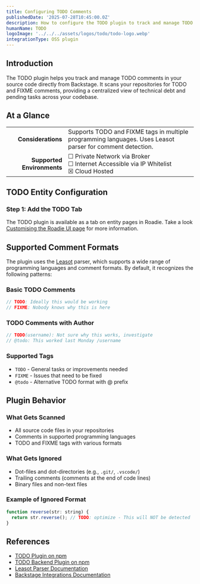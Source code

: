 ```yaml
---
title: Configuring TODO Comments
publishedDate: '2025-07-28T10:45:00.0Z'
description: How to configure the TODO plugin to track and manage TODO comments in your source code in Roadie.
humanName: TODO
logoImage: '../../../assets/logos/todo/todo-logo.webp'
integrationType: OSS plugin
---
```


## Introduction

The TODO plugin helps you track and manage TODO comments in your source code directly from Backstage. It scans your repositories for TODO and FIXME comments, providing a centralized view of technical debt and pending tasks across your codebase.

## At a Glance

|                            |                                                                                                           |
|---------------------------:|-----------------------------------------------------------------------------------------------------------|
|         **Considerations** | Supports TODO and FIXME tags in multiple programming languages. Uses Leasot parser for comment detection. |
| **Supported Environments** | ☐ Private Network via Broker <br /> ☐ Internet Accessible via IP Whitelist <br /> ☒ Cloud Hosted          |

## TODO Entity Configuration

### Step 1: Add the TODO Tab

The TODO plugin is available as a tab on entity pages in Roadie. Take a look [Customising the Roadie UI page](/docs/details/updating-the-ui/) for more information.

## Supported Comment Formats

The plugin uses the [Leasot](https://github.com/pgilad/leasot) parser, which supports a wide range of programming languages and comment formats. By default, it recognizes the following patterns:

### Basic TODO Comments
```javascript
// TODO: Ideally this would be working
// FIXME: Nobody knows why this is here
```

### TODO Comments with Author
```javascript
// TODO(username): Not sure why this works, investigate
// @todo: This worked last Monday /username
```

### Supported Tags
- `TODO` - General tasks or improvements needed
- `FIXME` - Issues that need to be fixed
- `@todo` - Alternative TODO format with @ prefix

## Plugin Behavior

### What Gets Scanned
- All source code files in your repositories
- Comments in supported programming languages
- TODO and FIXME tags with various formats

### What Gets Ignored
- Dot-files and dot-directories (e.g., `.git/`, `.vscode/`)
- Trailing comments (comments at the end of code lines)
- Binary files and non-text files

### Example of Ignored Format
```javascript
function reverse(str: string) {
  return str.reverse(); // TODO: optimize - This will NOT be detected
}
```

## References

- [TODO Plugin on npm](https://www.npmjs.com/package/@backstage-community/plugin-todo)
- [TODO Backend Plugin on npm](https://www.npmjs.com/package/@backstage-community/plugin-todo-backend)
- [Leasot Parser Documentation](https://github.com/pgilad/leasot)
- [Backstage Integrations Documentation](https://backstage.io/docs/integrations/)